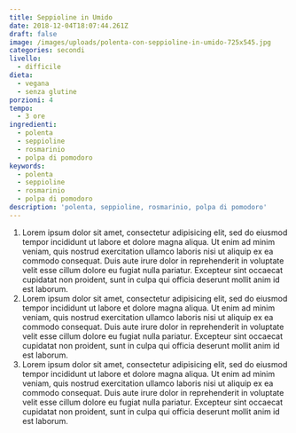 ```yaml
---
title: Seppioline in Umido
date: 2018-12-04T18:07:44.261Z
draft: false
image: /images/uploads/polenta-con-seppioline-in-umido-725x545.jpg
categories: secondi
livello:
  - difficile
dieta:
  - vegana
  - senza glutine
porzioni: 4
tempo:
  - 3 ore
ingredienti:
  - polenta
  - seppioline
  - rosmarinio
  - polpa di pomodoro
keywords:
  - polenta
  - seppioline
  - rosmarinio
  - polpa di pomodoro
description: 'polenta, seppioline, rosmarinio, polpa di pomodoro'
---
```

1. Lorem ipsum dolor sit amet, consectetur adipisicing elit, sed do eiusmod tempor incididunt ut labore et dolore magna aliqua. Ut enim ad minim veniam, quis nostrud exercitation ullamco laboris nisi ut aliquip ex ea commodo consequat. Duis aute irure dolor in reprehenderit in voluptate velit esse cillum dolore eu fugiat nulla pariatur. Excepteur sint occaecat cupidatat non proident, sunt in culpa qui officia deserunt mollit anim id est laborum.
2. Lorem ipsum dolor sit amet, consectetur adipisicing elit, sed do eiusmod tempor incididunt ut labore et dolore magna aliqua. Ut enim ad minim veniam, quis nostrud exercitation ullamco laboris nisi ut aliquip ex ea commodo consequat. Duis aute irure dolor in reprehenderit in voluptate velit esse cillum dolore eu fugiat nulla pariatur. Excepteur sint occaecat cupidatat non proident, sunt in culpa qui officia deserunt mollit anim id est laborum.
3. Lorem ipsum dolor sit amet, consectetur adipisicing elit, sed do eiusmod tempor incididunt ut labore et dolore magna aliqua. Ut enim ad minim veniam, quis nostrud exercitation ullamco laboris nisi ut aliquip ex ea commodo consequat. Duis aute irure dolor in reprehenderit in voluptate velit esse cillum dolore eu fugiat nulla pariatur. Excepteur sint occaecat cupidatat non proident, sunt in culpa qui officia deserunt mollit anim id est laborum.
